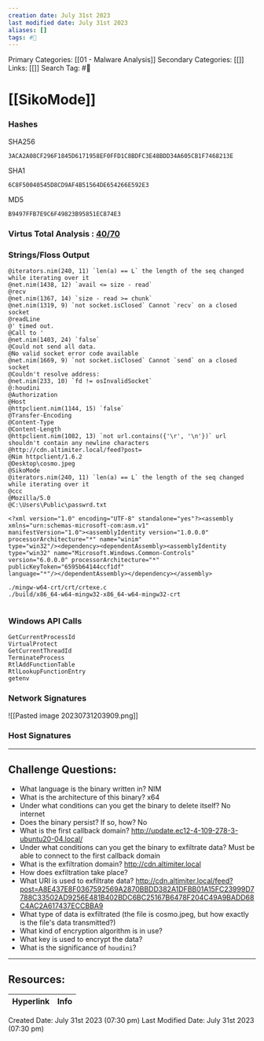 ```yaml
---
creation date: July 31st 2023
last modified date: July 31st 2023
aliases: []
tags: #📖
---
```


Primary Categories: [[01 - Malware Analysis]] 
Secondary Categories: [[]] 
Links: [[]] 
Search Tag: #📖  

# [[SikoMode]]  

### Hashes

SHA256
```
3ACA2A08CF296F1845D6171958EF0FFD1C8BDFC3E48BDD34A605CB1F7468213E
```
SHA1
```
6C8F50040545D8CD9AF4B51564DE654266E592E3
```
MD5
```
B9497FFB7E9C6F49823B95851EC874E3
```

### Virtus Total Analysis : [40/70](https://www.virustotal.com/gui/file/3aca2a08cf296f1845d6171958ef0ffd1c8bdfc3e48bdd34a605cb1f7468213e)


### Strings/Floss Output


```
@iterators.nim(240, 11) `len(a) == L` the length of the seq changed while iterating over it
@net.nim(1438, 12) `avail <= size - read` 
@recv
@net.nim(1367, 14) `size - read >= chunk` 
@net.nim(1319, 9) `not socket.isClosed` Cannot `recv` on a closed socket
@readLine
@' timed out.
@Call to '
@net.nim(1403, 24) `false` 
@Could not send all data.
@No valid socket error code available
@net.nim(1669, 9) `not socket.isClosed` Cannot `send` on a closed socket
@Couldn't resolve address: 
@net.nim(233, 10) `fd != osInvalidSocket`
@:houdini
@Authorization
@Host
@httpclient.nim(1144, 15) `false` 
@Transfer-Encoding
@Content-Type
@Content-Length
@httpclient.nim(1082, 13) `not url.contains({'\r', '\n'})` url shouldn't contain any newline characters
@http://cdn.altimiter.local/feed?post=
@Nim httpclient/1.6.2
@Desktop\cosmo.jpeg
@SikoMode
@iterators.nim(240, 11) `len(a) == L` the length of the seq changed while iterating over it
@ccc
@Mozilla/5.0
@C:\Users\Public\passwrd.txt

<?xml version="1.0" encoding="UTF-8" standalone="yes"?><assembly xmlns="urn:schemas-microsoft-com:asm.v1" 
manifestVersion="1.0"><assemblyIdentity version="1.0.0.0" processorArchitecture="*" name="winim" 
type="win32"/><dependency><dependentAssembly><assemblyIdentity type="win32" name="Microsoft.Windows.Common-Controls" 
version="6.0.0.0" processorArchitecture="*" publicKeyToken="6595b64144ccf1df" 
language="*"/></dependentAssembly></dependency></assembly>

./mingw-w64-crt/crt/crtexe.c
./build/x86_64-w64-mingw32-x86_64-w64-mingw32-crt


```


### Windows API Calls

```
GetCurrentProcessId
VirtualProtect
GetCurrentThreadId
TerminateProcess
RtlAddFunctionTable
RtlLookupFunctionEntry
getenv
```



### Network Signatures

![[Pasted image 20230731203909.png]]


### Host Signatures









---
## Challenge Questions:

- What language is the binary written in?
	NIM
- What is the architecture of this binary?
	x64
- Under what conditions can you get the binary to delete itself?
	No internet 
- Does the binary persist? If so, how?
	No
- What is the first callback domain?
	http://update.ec12-4-109-278-3-ubuntu20-04.local/
- Under what conditions can you get the binary to exfiltrate data?
	Must be able to connect to the first callback domain
- What is the exfiltration domain?
	http://cdn.altimiter.local
- How does exfiltration take place?
- What URI is used to exfiltrate data?
	http://cdn.altimiter.local/feed?post=A8E437E8F0367592569A2870BBDD382A1DFBB01A15FC23999D7788C33502AD9256E481B402BDC6BC25167B6478F204C49A9BADD68C4AC2A617437ECCBBA9
- What type of data is exfiltrated (the file is cosmo.jpeg, but how exactly is the file's data transmitted?)
- What kind of encryption algorithm is in use?
- What key is used to encrypt the data?
- What is the significance of `houdini`?


___

## Resources:

| Hyperlink | Info |
| --------- | ---- |


Created Date: July 31st 2023 (07:30 pm) 
Last Modified Date: July 31st 2023 (07:30 pm)
